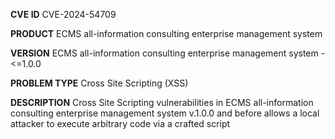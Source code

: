 **CVE ID**
CVE-2024-54709

**PRODUCT**
ECMS all-information consulting enterprise management system 

**VERSION**
ECMS all-information consulting enterprise management system - <=1.0.0

**PROBLEM TYPE**
Cross Site Scripting (XSS)

**DESCRIPTION**
Cross Site Scripting vulnerabilities in ECMS all-information consulting
 enterprise management system v.1.0.0 and before allows a local attacker
 to execute arbitrary code via a crafted script